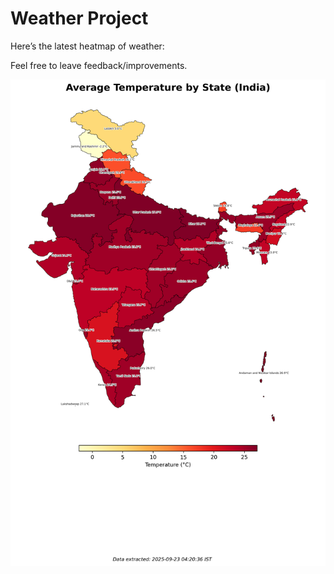 # Weather Project

Here’s the latest heatmap of weather:

Feel free to leave feedback/improvements.

![India Heatmap](docs/assets/india_heatmap.png?v=D1D2BE)
